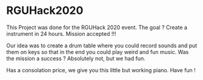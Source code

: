 # RGUHack2020

This Project was done for the RGUHack 2020 event. The goal ? Create a instrument in 24 hours. Mission accepted !!! 

Our idea was to create a drum table where you could record sounds and put them on keys so that in the end you could play weird and fun music. Was the mission a success ? Absolutely not, but we had fun. 

Has a consolation price, we give you this little but working piano. Have fun !
